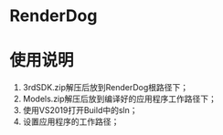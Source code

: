 # RenderDog

# 使用说明
1. 3rdSDK.zip解压后放到RenderDog根路径下；
2. Models.zip解压后放到编译好的应用程序工作路径下；
3. 使用VS2019打开Build中的sln；
4. 设置应用程序的工作路径；